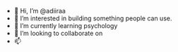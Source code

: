 - 👋 Hi, I’m @adiiraa
- 👀 I’m interested in building something people can use.
- 🌱 I’m currently learning psychology
- 💞️ I’m looking to collaborate on 
- 📫 

<!---
adiiraa/adiiraa is a ✨ special ✨ repository because its `README.md` (this file) appears on your GitHub profile.
You can click the Preview link to take a look at your changes.
--->
